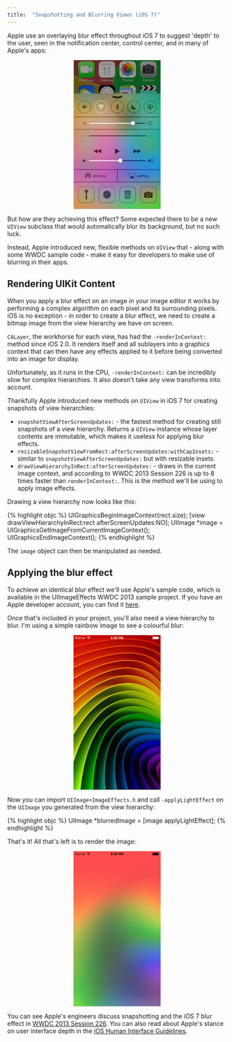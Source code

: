```yaml
---
title:  "Snapshotting and Blurring Views (iOS 7)"
---
```


Apple use an overlaying blur effect throughout iOS 7 to suggest 'depth' to the user, seen in the notification center, control center, and in many of Apple's apps:

<img src="/assets/images/2014/03/embrace_translucency_2x2.png" style='width: 200px; margin: auto; display: block;'>

But how are they achieving this effect? Some expected there to be a new `UIView` subclass that would automatically blur its background, but no such luck.

Instead, Apple introduced new, flexible methods on `UIView` that - along with some WWDC sample code - make it easy for developers to make use of blurring in their apps.

Rendering UIKit Content
---

When you apply a blur effect on an image in your image editor it works by performing a complex algorithm on each pixel and its surrounding pixels. iOS is no exception - in order to create a blur effect, we need to create a bitmap image from the view hierarchy we have on screen.

`CALayer`, the workhorse for each view, has had the `-renderInContext:` method since iOS 2.0. It renders itself and all sublayers into a graphics context that can then have any effects applied to it before being converted into an image for display.

Unfortunately, as it runs in the CPU, `-renderInContext:` can be incredibly slow for complex hierarchies. It also doesn't take any view transforms into account.

Thankfully Apple introduced new methods on `UIView` in iOS 7 for creating snapshots of view hierarchies:

- `snapshotViewAfterScreenUpdates:` - the fastest method for creating still snapshots of a view hierarchy. Returns a `UIView` instance whose layer contents are immutable, which makes it useless for applying blur effects.
- `resizableSnapshotViewFromRect:afterScreenUpdates:withCapInsets:` - similar to `snapshotViewAfterScreenUpdates:` but with resizable insets.
- `drawViewHierarchyInRect:afterScreenUpdates:` - draws in the current image context, and according to WWDC 2013 Session 226 is up to 8 times faster than `renderInContext:`. This is the method we'll be using to apply image effects.

Drawing a view hierarchy now looks like this:

{% highlight objc %}
UIGraphicsBeginImageContext(rect.size);
[view drawViewHierarchyInRect:rect afterScreenUpdates:NO];
UIImage *image = UIGraphicsGetImageFromCurrentImageContext();
UIGraphicsEndImageContext();
{% endhighlight %}

The `image` object can then be manipulated as needed.

Applying the blur effect
---

To achieve an identical blur effect we'll use Apple's sample code, which is available in the UIImageEffects WWDC 2013 sample project. If you have an Apple developer account, you can find it [here](https://developer.apple.com/downloads/index.action?name=WWDC%202013).

Once that's included in your project, you'll also need a view hierarchy to blur. I'm using a simple rainbow image to see a colourful blur:

<img src="/assets/images/2014/03/ios-simulator-screen-shot-22-mar-2014-20-30-31.png" style='width: 200px; margin: auto; display: block;'>

Now you can import `UIImage+ImageEffects.h` and call `-applyLightEffect` on the `UIImage` you generated from the view hierarchy:

{% highlight objc %}
UIImage *blurredImage = [image applyLightEffect];
{% endhighlight %}

That's it! All that's left is to render the image:

<img src="/assets/images/2014/03/ios-simulator-screen-shot-22-mar-2014-20-30-33.png" style='width: 200px; margin: auto; display: block;'>

You can see Apple's engineers discuss snapshotting and the iOS 7 blur effect in [WWDC 2013 Session 226](https://developer.apple.com/videos/wwdc/2013/). You can also read about Apple's stance on user interface depth in the [iOS Human Interface Guidelines](https://developer.apple.com/library/ios/documentation/userexperience/conceptual/MobileHIG/index.html).
